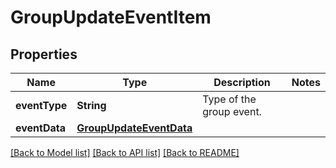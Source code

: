 # GroupUpdateEventItem

## Properties
Name | Type | Description | Notes
------------ | ------------- | ------------- | -------------
**eventType** | **String** | Type of the group event. | 
**eventData** | [**GroupUpdateEventData**](GroupUpdateEventData.md) |  | 

[[Back to Model list]](../README.md#documentation-for-models) [[Back to API list]](../README.md#documentation-for-api-endpoints) [[Back to README]](../README.md)


